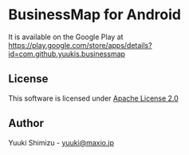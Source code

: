 BusinessMap for Android
===========

It is available on the Google Play at https://play.google.com/store/apps/details?id=com.github.yuukis.businessmap

## License
This software is licensed under [Apache License 2.0](http://www.apache.org/licenses/LICENSE-2.0.html)

## Author
Yuuki Shimizu - yuuki@maxio.jp
